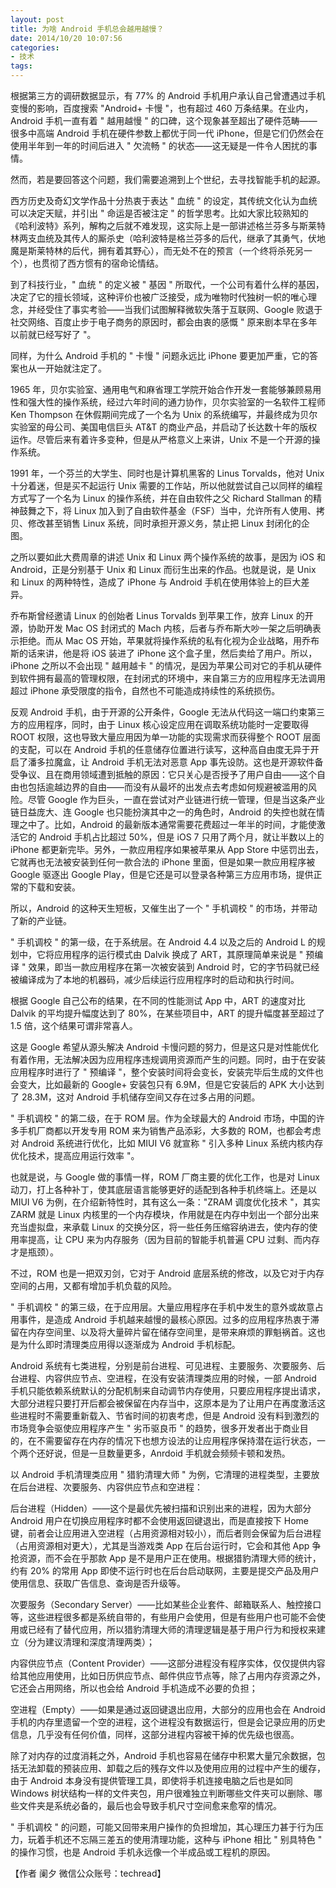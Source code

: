 ```yaml
---
layout: post
title: 为啥 Android 手机总会越用越慢？
date: 2014/10/20 10:07:56
categories: 
- 技术
tags: 
---
```


根据第三方的调研数据显示，有 77% 的 Android 手机用户承认自己曾遭遇过手机变慢的影响，百度搜索 "Android+ 卡慢 "，也有超过 460 万条结果。在业内，Android 手机一直有着 " 越用越慢 " 的口碑，这个现象甚至超出了硬件范畴——很多中高端 Android 手机在硬件参数上都优于同一代 iPhone，但是它们仍然会在使用半年到一年的时间后进入 " 欠流畅 " 的状态——这无疑是一件令人困扰的事情。

然而，若是要回答这个问题，我们需要追溯到上个世纪，去寻找智能手机的起源。

西方历史及奇幻文学作品十分热衷于表达 " 血统 " 的设定，其传统文化认为血统可以决定天赋，并引出 " 命运是否被注定 " 的哲学思考。比如大家比较熟知的《哈利波特》系列，解构之后就不难发现，这实际上是一部讲述格兰芬多与斯莱特林两支血统及其传人的厮杀史（哈利波特是格兰芬多的后代，继承了其勇气，伏地魔是斯莱特林的后代，拥有着其野心），而无处不在的预言（一个终将杀死另一个），也贯彻了西方惯有的宿命论情结。

到了科技行业，" 血统 " 的定义被 " 基因 " 所取代，一个公司有着什么样的基因，决定了它的擅长领域，这种评价也被广泛接受，成为唯物时代独树一帜的唯心理念，并经受住了事实考验——当我们试图解释微软失落于互联网、Google 败退于社交网络、百度止步于电子商务的原因时，都会由衷的感慨 " 原来剧本早在多年以前就已经写好了 "。

同样，为什么 Android 手机的 " 卡慢 " 问题永远比 iPhone 要更加严重，它的答案也从一开始就注定了。

1965 年，贝尔实验室、通用电气和麻省理工学院开始合作开发一套能够兼顾易用性和强大性的操作系统，经过六年时间的通力协作，贝尔实验室的一名软件工程师 Ken Thompson 在休假期间完成了一个名为 Unix 的系统编写，并最终成为贝尔实验室的母公司、美国电信巨头 AT&T 的商业产品，并启动了长达数十年的版权运作。尽管后来有着许多变种，但是从严格意义上来讲，Unix 不是一个开源的操作系统。

1991 年，一个芬兰的大学生、同时也是计算机黑客的 Linus Torvalds，他对 Unix 十分着迷，但是买不起运行 Unix 需要的工作站，所以他就尝试自己以同样的编程方式写了一个名为 Linux 的操作系统，并在自由软件之父 Richard Stallman 的精神鼓舞之下，将 Linux 加入到了自由软件基金（FSF）当中，允许所有人使用、拷贝、修改甚至销售 Linux 系统，同时承担开源义务，禁止把 Linux 封闭化的企图。

之所以要如此大费周章的讲述 Unix 和 Linux 两个操作系统的故事，是因为 iOS 和 Android，正是分别基于 Unix 和 Linux 而衍生出来的作品。也就是说，是 Unix 和 Linux 的两种特性，造成了 iPhone 与 Android 手机在使用体验上的巨大差异。

乔布斯曾经邀请 Linux 的创始者 Linus Torvalds 到苹果工作，放弃 Linux 的开源，协助开发 Mac OS 封闭式的 Mach 内核，后者与乔布斯大吵一架之后明确表示拒绝。而从 Mac OS 开始，苹果就将操作系统的私有化视为企业战略，用乔布斯的话来讲，他是将 iOS 装进了 iPhone 这个盒子里，然后卖给了用户。所以，iPhone 之所以不会出现 " 越用越卡 " 的情况，是因为苹果公司对它的手机从硬件到软件拥有最高的管理权限，在封闭式的环境中，来自第三方的应用程序无法调用超过 iPhone 承受限度的指令，自然也不可能造成持续性的系统损伤。

反观 Android 手机，由于开源的公开条件，Google 无法从代码这一端口约束第三方的应用程序，同时，由于 Linux 核心设定应用在调取系统功能时一定要取得 ROOT 权限，这也导致大量应用因为单一功能的实现需求而获得整个 ROOT 层面的支配，可以在 Android 手机的任意储存位置进行读写，这种高自由度无异于开启了潘多拉魔盒，让 Android 手机无法对恶意 App 事先设防。这也是开源软件备受争议、且在商用领域遭到抵触的原因：它只关心是否授予了用户自由——这个自由也包括逾越边界的自由——而没有从最坏的出发点去考虑如何规避被滥用的风险。尽管 Google 作为巨头，一直在尝试对产业链进行统一管理，但是当这条产业链日益庞大、连 Google 也只能扮演其中之一的角色时，Android 的失控也就在情理之中了。比如，Android 的最新版本通常需要花费超过一年半的时间，才能使激活它的 Android 手机占比超过 50%，但是 iOS 7 只用了两个月，就让半数以上的 iPhone 都更新完毕。另外，一款应用程序如果被苹果从 App Store 中惩罚出去，它就再也无法被安装到任何一款合法的 iPhone 里面，但是如果一款应用程序被 Google 驱逐出 Google Play，但是它还是可以登录各种第三方应用市场，提供正常的下载和安装。

所以，Android 的这种天生短板，又催生出了一个 " 手机调校 " 的市场，并带动了新的产业链。

" 手机调校 " 的第一级，在于系统层。在 Android 4.4 以及之后的 Android L 的规划中，它将应用程序的运行模式由 Dalvik 换成了 ART，其原理简单来说是 " 预编译 " 效果，即当一款应用程序在第一次被安装到 Android 时，它的字节码就已经被编译成为了本地的机器码，减少后续运行应用程序时的启动和执行时间。

根据 Google 自己公布的结果，在不同的性能测试 App 中，ART 的速度对比 Dalvik 的平均提升幅度达到了 80%，在某些项目中，ART 的提升幅度甚至超过了 1.5 倍，这个结果可谓非常喜人。

这是 Google 希望从源头解决 Android 卡慢问题的努力，但是这只是对性能优化有着作用，无法解决因为应用程序违规调用资源而产生的问题。同时，由于在安装应用程序时进行了 " 预编译 "，整个安装时间将会变长，安装完毕后生成的文件也会变大，比如最新的 Google+ 安装包只有 6.9M，但是它安装后的 APK 大小达到了 28.3M，这对 Android 手机储存空间又存在过多占用的问题。

" 手机调校 " 的第二级，在于 ROM 层。作为全球最大的 Android 市场，中国的许多手机厂商都以开发专用 ROM 来为销售产品添彩，大多数的 ROM，也都会考虑对 Android 系统进行优化，比如 MIUI V6 就宣称 " 引入多种 Linux 系统内核内存优化技术，提高应用运行效率 "。

也就是说，与 Google 做的事情一样，ROM 厂商主要的优化工作，也是对 Linux 动刀，打上各种补丁，使其底层语言能够更好的适配到各种手机终端上。还是以 MIUI V6 为例，在介绍新特性时，其有这么一条："ZRAM 调度优化技术 "，其实 ZARM 就是 Linux 内核里的一个内存模块，作用就是在内存中划出一个部分出来充当虚拟盘，来承载 Linux 的交换分区，将一些任务压缩容纳进去，使内存的使用率提高，让 CPU 来为内存服务（因为目前的智能手机普遍 CPU 过剩、而内存才是瓶颈）。

不过，ROM 也是一把双刃剑，它对于 Android 底层系统的修改，以及它对于内存空间的占用，又都有增加手机负载的风险。

" 手机调校 " 的第三级，在于应用层。大量应用程序在手机中发生的意外或故意占用事件，是造成 Android 手机越来越慢的最核心原因。过多的应用程序热衷于滞留在内存空间里、以及将大量碎片留在储存空间里，是带来麻烦的罪魁祸首。这也是为什么即时清理类应用得以逐渐成为 Android 手机标配。

Android 系统有七类进程，分别是前台进程、可见进程、主要服务、次要服务、后台进程、内容供应节点、空进程，在没有安装清理类应用的时候，一部 Android 手机只能依赖系统默认的分配机制来自动调节内存使用，只要应用程序提出请求，大部分进程只要打开后都会被保留在内存当中，这原本是为了让用户在再度激活这些进程时不需要重新载入、节省时间的初衷考虑，但是 Android 没有料到激烈的市场竞争会驱使应用程序产生 " 劣币驱良币 " 的趋势，很多开发者出于商业目的，在不需要留存在内存的情况下也想方设法的让应用程序保持潜在运行状态，一个两个还好说，但是一旦数量更多，Anrdoid 手机就会频频卡顿和发热。

以 Android 手机清理类应用 " 猎豹清理大师 " 为例，它清理的进程类型，主要放在后台进程、次要服务、内容供应节点和空进程：

后台进程（Hidden）——这个是最优先被扫描和识别出来的进程，因为大部分 Android 用户在切换应用程序时都不会使用返回键退出，而是直接按下 Home 键，前者会让应用进入空进程（占用资源相对较小），而后者则会保留为后台进程（占用资源相对更大），尤其是当游戏类 App 在后台运行时，它会和其他 App 争抢资源，而不会在乎那款 App 是不是用户正在使用。根据猎豹清理大师的统计，约有 20% 的常用 App 即使不运行时也在后台启动联网，主要是提交产品及用户使用信息、获取广告信息、查询是否升级等。

次要服务（Secondary Server）——比如某些企业套件、邮箱联系人、触控接口等，这些进程很多都是系统自带的，有些用户会使用，但是有些用户也可能不会使用或已经有了替代应用，所以猎豹清理大师的清理逻辑是基于用户行为和授权来建立（分为建议清理和深度清理两类）；

内容供应节点（Content Provider）——这部分进程没有程序实体，仅仅提供内容给其他应用使用，比如日历供应节点、邮件供应节点等，除了占用内存资源之外，它还会占用网络，所以也会给 Android 手机造成不必要的负担；

空进程（Empty）——如果是通过返回键退出应用，大部分的应用也会在 Android 手机的内存里遗留一个空的进程，这个进程没有数据运行，但是会记录应用的历史信息，几乎没有任何价值，同样，这部分进程内容被干掉的优先级也很高。

除了对内存的过度消耗之外，Android 手机也容易在储存中积累大量冗余数据，包括无法卸载的预装应用、卸载之后的残存文件以及使用应用的过程中产生的缓存，由于 Android 本身没有提供管理工具，即使将手机连接电脑之后也是如同 Windows 树状结构一样的文件夹包，用户很难独立判断哪些文件夹可以删除、哪些文件夹是系统必备的，最后也会导致手机尺寸空间愈来愈窄的情况。

" 手机调校 " 的问题，可能又回带来用户操作的负担增加，其心理压力甚于行为压力，玩着手机还不忘隔三差五的使用清理功能，这种与 iPhone 相比 " 别具特色 " 的操作习惯，也是 Android 手机永远像一个半成品或工程机的原因。

【作者 阑夕 微信公众账号：techread】
